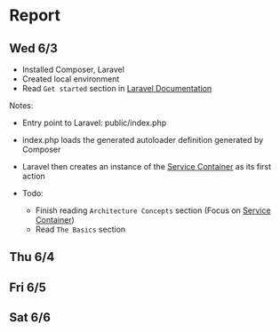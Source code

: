 # Report

## Wed 6/3
- Installed Composer, Laravel
- Created local environment
- Read `Get started` section in [Laravel Documentation]
  

Notes:
  - Entry point to Laravel: public/index.php
  - index.php loads the generated autoloader definition generated by Composer
  - Laravel then creates an instance of the [Service Container] as its first action

- Todo:
    - Finish reading `Architecture Concepts` section (Focus on [Service Container])
    - Read `The Basics` section

## Thu 6/4
## Fri 6/5
## Sat 6/6

[Laravel Documentation]: https://laravel.com/docs/7.x
[Service Container]: https://laravel.com/docs/7.x/container
